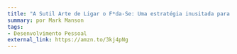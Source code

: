 ```yaml
---
title: "A Sutil Arte de Ligar o F*da-Se: Uma estratégia inusitada para uma vida melhor"
summary: por Mark Manson
tags:
- Desenvolvimento Pessoal
external_link: https://amzn.to/3kj4pNg
---
```

